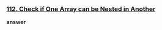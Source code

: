### [112. Check if One Array can be Nested in Another](https://edabit.com/challenge/Gpy2qSFnfhGJnWMMj)
**answer**
```js 

```